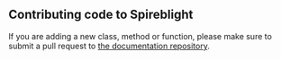 ## Contributing code to Spireblight

If you are adding a new class, method or function, please make sure to submit a pull request to [the documentation repository](https://github.com/Spireblight/Docs/).
